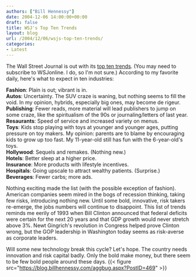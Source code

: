 ```yaml
---
authors: ["Bill Hennessy"]
date: 2004-12-06 14:00:00+00:00
draft: false
title: WSJ's Top Ten Trends
layout: blog
url: /2004/12/06/wsjs-top-ten-trends/
categories:
- Latest
---
```


The Wall Street Journal is out with its [top ten trends](https://online.wsj.com/page/0,,2_1113,00.html?mod=home_in_depth_reports). (You may need to subscribe to WSJonline. I do, so I'm not sure.) According to my favorite daily, here's what to expect in ten industries:  
  
**Fashion**: Plain is out; vibrant is in.  
**Autos**: Uncertainty. The SUV craze is waning, but nothing seems to fill the void. In my opinion, hybrids, especially big ones, may become de rigeur.  
**Publishing**: Fewer reads, more material will lead publishers to jump on some craze, like the spiritualism of the 90s or journaling/letters of last year.  
**Resaurants**: Speed of service and increased variety on menus.  
**Toys**: Kids stop playing with toys at younger and younger ages, putting pressure on toy makers. My opinion: parents are to blame by encouraging kids to grow up too fast. My 11-year-old still has fun with the 6-year-old's toys.   
**Hollywood**: Sequels and remakes. (Nothing new.)  
**Hotels**: Better sleep at a higher price.  
**Insurance**: More products with lifestyle incentives.  
**Hospitals**: Going upscale to attract wealthy patients. (Surprise.)  
**Beverages**: Fewer carbs; more ads.   
  
Nothing exciting made the list (with the possible exception of fashion). American companies seem mired in the bogs of recession thinking, taking few risks, introducing nothing new. Until some bold, innovative, risk takers re-emerge, the jobs numbers will continue to disappoint. This list of trends reminds me eerily of 1993 when Bill Clinton announced that federal deficits were certain for the next 20 years and that GDP growth would never stretch above 3%. Newt Gingrich's revolution in Congress helped prove Clinton wrong, but the GOP leadership in Washington today seems as risk-averse as corporate leaders.  
  
Will some new technology break this cycle? Let's hope. The country needs innovation and risk capital badly. Only the bold make money, but there seem to be few bold people around these days. {{< figure src="https://blog.billhennessy.com/aggbug.aspx?PostID=469" >}}

